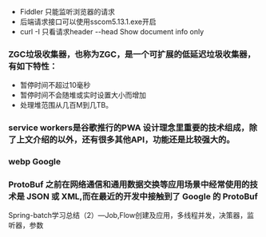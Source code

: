 

* Fiddler 只能监听浏览器的请求
* 后端请求接口可以使用sscom5.13.1.exe开启
* curl -I 只看请求header --head Show document info only


### ZGC垃圾收集器，也称为ZGC，是一个可扩展的低延迟垃圾收集器，有如下特性：
* 暂停时间不超过10毫秒
* 暂停时间不会随堆或实时设置大小而增加
* 处理堆范围从几百M到几TB。

### service workers是谷歌推行的PWA 设计理念里重要的技术组成，除了上文介绍的以外，还有很多其他API，功能还是比较强大的。

### webp Google

### ProtoBuf 之前在网络通信和通用数据交换等应用场景中经常使用的技术是 JSON 或 XML,而在最近的开发中接触到了 Google 的 ProtoBuf


Spring-batch学习总结（2）—Job,Flow创建及应用，多线程并发，决策器，监听器，参数

